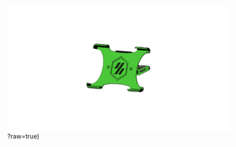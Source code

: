 ![alt text](https://github.com/PrintStructor/VORON-2.4/blob/main/FIRE%207%20VORON%20mount/FIRE%207%20VORON%20mount.png)?raw=true)

